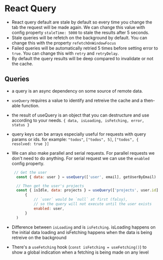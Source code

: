 # React Query

- React query default are stale by default so every time you change the tab the request will be made again.
  We can change this value with config property `staleTime: 5000` to stale the results after 5 seconds.
- Stale queries will be refetch on the background by default. You can change this with the property `refetchOnWindowFocus`
- Failed queries will be automatically retried 5 times before setting error to `true`. You can change this with `retry` and `retryDelay`.
- By default the query results will be deep compared to invalidate or not the cache.

## Queries

- a query is an async dependency on some source of remote data.
- `useQuery` requires a value to identify and retreive the cache and a then-able function.
- the result of useQuery is an object that you can destructure and use according to your needs.
  `{ data, isLoading, isFetching, error, status }`
- query keys can be arrays especially useful for requests with query params or ids. for example:
  `"todos"`, `["todos", 5]`, `["todos", { resolved: true }]`
- We can also make parallel and serial requests. For parallel requests we don't need to do anything. For serial request we can use
  the `enabled` config property.

  ```js
   // Get the user
    const { data: user } = useQuery(['user', email], getUserByEmail)

    // Then get the user's projects
    const { isIdle, data: projects } = useQuery(['projects', user.id], getProjectsByUser,
        {
            // `user` would be `null` at first (falsy),
            // so the query will not execute until the user exists
            enabled: user,
        }
    )
  ```
- Difference between `isLoading` and is `isFetching`.
  isLoading happens on the initial data loading and isFetching happens when the data is being retreive on the background
- There's a `useFetching` hook (`const isFetching = useFetching()`) to show a global indication when a fetching is being made on any  level
